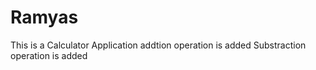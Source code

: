 # Ramyas
This is a Calculator Application
addtion operation is added
Substraction operation is added
